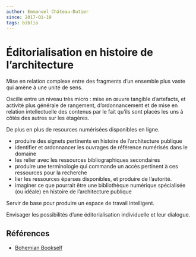 ```yaml
---
author: Emmanuel Château-Dutier
since: 2017-01-19
tags: biblio
---
```


# Éditorialisation en histoire de l’architecture

Mise en relation complexe entre des fragments d’un ensemble plus vaste qui amène à une unité de sens.

Oscille entre un niveau très micro : mise en œuvre tangible d’artefacts, et activité plus générale de rangement, d’ordonnancement et de mise en relation intellectuelle des contenus par le fait qu’ils sont placés les uns à côtés des autres sur les étagères.

De plus en plus de resources numérisées disponibles en ligne.

- produire des signets pertinents en histoire de l’architecture publique
- identifier et ordonnancer les ouvrages de référence numérisés dans le domaine
- les relier avec les ressources bibliographiques secondaires
- produire une terminologie qui commande un accès pertinent à ces ressources pour la recherche
- lier les ressources éparses disponibles, et produire de l’autorité.
- imaginer ce que pourrait être une bibliothèque numérique spécialisée (ou idéale) en histoire de l’architecture publique

Servir de base pour produire un espace de travail intelligent.

Envisager les possibilités d’une éditorialisation individuelle et leur dialogue.

## Références

- [Bohemian Bookself](http://www.alicethudt.de/BohemianBookshelf/)

  ​



